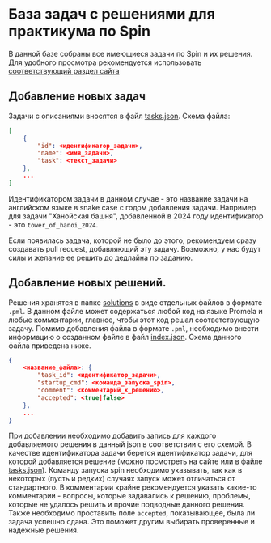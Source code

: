 # База задач с решениями для практикума по Spin

В данной базе собраны все имеющиеся задачи по Spin и их решения. Для удобного просмотра рекомендуется использовать [соответствующий раздел сайта](https://fvcrusher.github.io/spin)

## Добавление новых задач

Задачи с описаниями вносятся в файл [tasks.json](tasks.json/). Схема файла:

```json
[
    {
        "id": <идентификатор_задачи>,
        "name": <имя_задачи>,
        "task": <текст_задачи>
    },
    ...
]
```

Идентификатором задачи в данном случае - это название задачи на английском языке в snake case с годом добавления задачи. Например для задачи "Ханойская башня", добавленной в 2024 году идентификатор - это `tower_of_hanoi_2024`.

Если появилась задача, которой не было до этого, рекомендуем сразу создавать pull request, добавляющий эту задачу. Возможно, у нас будут силы и желание ее решить до дедлайна по заданию.

## Добавление новых решений.

Решения хранятся в папке [solutions](solutions/) в виде отдельных файлов в формате `.pml`. В данном файле может содержаться любой код на языке Promela и любые комментарии, главное, чтобы этот код решал соответствующую задачу. Помимо добавления файла в формате `.pml`, необходимо внести информацию о созданном файле в файл [index.json](solutions/index.json/). Схема данного файла приведена ниже.

```json
{
    <название_файла>: {
        "task_id": <идентификатор_задачи>,
        "startup_cmd": <команда_запуска_spin>,
        "comment": <комментарий_к_решению>,
        "accepted": <true|false>
    },
    ...
}
```

При добавлении необходимо добавить запись для каждого добавляемого решения в данный json в соответствии с его схемой. В качестве идентификатора задачи берется идентификатор задачи, для которой добавляется решение (можно посмотреть на сайте или в файле [tasks.json](tasks.json/)). Команду запуска spin необходимо указывать, так как в некоторых (пусть и редких) случаях запуск может отличаться от стандартного. В комментарии крайне рекомендуется указать какие-то комментарии - вопросы, которые задавались к решению, проблемы, которые не удалось решить и прочие подводные данного решения. Также необходимо проставить поле `accepted`, показывающее, была ли задача успешно сдана. Это поможет другим выбирать проверенные и надежные решения.
